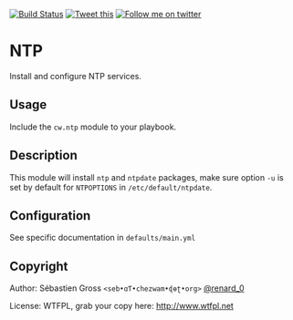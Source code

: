 <!--

---
lang: american
---
-->

[![Build Status](https://travis-ci.org/cw-ansible/cw.ntp.svg?branch=master)](https://travis-ci.org/cw-ansible/cw.ntp)
[![Tweet this](http://img.shields.io/badge/%20-Tweet-00aced.svg)](https://twitter.com/intent/tweet?tw_p=tweetbutton&via=renard_0&url=https%3A%2F%2Fgithub.com%2Fcw-ansible%2Fcw.ntp&text=Install%20and%20configure%20%23NTP%20using%20%23ansible.)
[![Follow me on twitter](http://img.shields.io/badge/Twitter-Follow-00aced.svg)](https://twitter.com/intent/follow?region=follow_link&screen_name=renard_0&tw_p=followbutton)


# NTP

Install and configure NTP services.

## Usage

Include the `cw.ntp` module to your playbook.

## Description

This module will install `ntp` and `ntpdate` packages, make sure option `-u`
is set by default for `NTPOPTIONS` in `/etc/default/ntpdate`.

## Configuration

See specific documentation in `defaults/main.yml`

## Copyright

Author: Sébastien Gross `<seb•ɑƬ•chezwam•ɖɵʈ•org>` [@renard_0](https://twitter.com/renard_0)

License: WTFPL, grab your copy here: http://www.wtfpl.net
